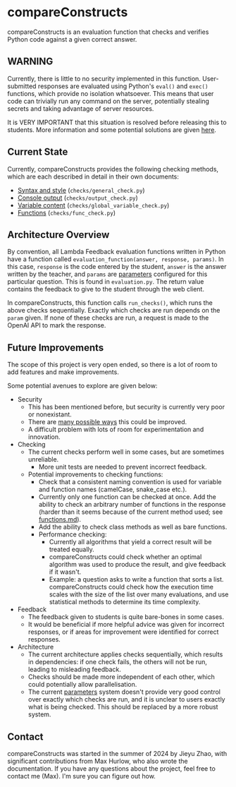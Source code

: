 # compareConstructs
compareConstructs is an evaluation function that checks and verifies Python code against a given
correct answer. 

## WARNING
Currently, there is little to no security implemented in this function. User-submitted
responses are evaluated using Python's `eval()` and `exec()` functions, which provide 
no isolation whatsoever. This means that user code can trivially run any command on the 
server, potentially stealing secrets and taking advantage of server resources. 

It is VERY IMPORTANT that this situation is resolved before releasing this to students.
More information and some potential solutions are given [here](security.md).

## Current State
Currently, compareConstructs provides the following checking methods, which are each described
in detail in their own documents:

- [Syntax and style](syntax_and_style.md) (`checks/general_check.py`)
- [Console output](console_output.md) (`checks/output_check.py`)
- [Variable content](variable_content.md) (`checks/global_variable_check.py`)
- [Functions](functions.md) (`checks/func_check.py`)

## Architecture Overview
By convention, all Lambda Feedback evaluation functions written in Python have a function called
`evaluation_function(answer, response, params)`. In this case, `response` is the code entered
by the student, `answer` is the answer written by the teacher, and `params` are 
[parameters](parameters.md) configured for this particular question. This is found in
`evaluation.py`. The return value contains the feedback to give to the student through the web
client. 

In compareConstructs, this function calls `run_checks()`, which runs the above checks sequentially.
Exactly which checks are run depends on  the `param` given. If none of these checks are run,
a request is made to the OpenAI API to mark the response.

## Future Improvements
The scope of this project is very open ended, so there is a lot of room to add features and make
improvements.

Some potential avenues to explore are given below:
- Security
  - This has been mentioned before, but security is currently very poor or nonexistant.
  - There are [many possible ways](security.md) this could be improved.
  - A difficult problem with lots of room for experimentation and innovation.
- Checking
  - The current checks perform well in some cases, but are sometimes unreliable.
    - More unit tests are needed to prevent incorrect feedback.
  - Potential improvements to checking functions:
    - Check that a consistent naming convention is used for variable and function names
      (camelCase, snake_case etc.).
    - Currently only one function can be checked at once. Add the ability to check
      an arbitrary number of functions in the response (harder than it seems because of 
      the current method used; see [functions.md](functions.md)).
    - Add the ability to check class methods as well as bare functions.
    - Performance checking:
      - Currently all algorithms that yield a correct result will be treated equally.
      - compareConstructs could check whether an optimal algorithm was used to produce the
        result, and give feedback if it wasn't.
      - Example: a question asks to write a function that sorts a list. compareConstructs
        could check how the execution time scales with the size of the list over many evaluations,
        and use statistical methods to determine its time complexity.
- Feedback
  - The feedback given to students is quite bare-bones in some cases. 
  - It would be beneficial if more helpful advice was given for incorrect responses, or if 
    areas for improvement were identified for correct responses.
- Architecture
  - The current architecture applies checks sequentially, which results in dependencies: if
    one check fails, the others will not be run, leading to misleading feedback.
  - Checks should be made more independent of each other, which could potentially allow
    parallelisation.
  - The current [parameters](parameters.md) system doesn't provide very good control over
    exactly which checks are run, and it is unclear to users exactly what is being checked.
    This should be replaced by a more robust system.

## Contact
compareConstructs was started in the summer of 2024 by Jieyu Zhao, with significant contributions
from Max Hurlow, who also wrote the documentation. If you have any questions about the project,
feel free to contact me (Max). I'm sure you can figure out how.
